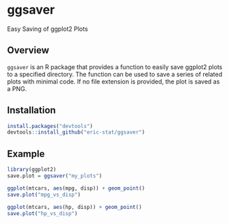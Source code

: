 # ggsaver
Easy Saving of ggplot2 Plots

## Overview
`ggsaver` is an R package that provides a function to easily save ggplot2 plots to a specified directory. The function can be used to save a series of related plots with minimal code. If no file extension is provided, the plot is saved as a PNG.

## Installation
```r
install.packages("devtools")
devtools::install_github("eric-stat/ggsaver")
```

## Example
```r
library(ggplot2)
save.plot = ggsaver("my_plots")

ggplot(mtcars, aes(mpg, disp)) + geom_point()
save.plot("mpg_vs_disp")

ggplot(mtcars, aes(hp, disp)) + geom_point()
save.plot("hp_vs_disp")
